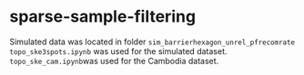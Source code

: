 # sparse-sample-filtering

Simulated data was located in folder `sim_barrierhexagon_unrel_pfrecomrate`
`topo_ske3spots.ipynb` was used for the simulated dataset.
`topo_ske_cam.ipynb`was used for the Cambodia dataset.
